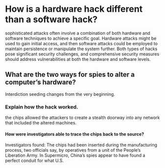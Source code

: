 # How is a hardware hack different than a software hack?
sophisticated attacks often involve a combination of both hardware and software techniques to achieve a specific goal. Hardware attacks might be used to gain initial access, and then software attacks could be employed to maintain persistence or manipulate the system further. Both types of hacks pose significant security challenges, and comprehensive security measures should address vulnerabilities at both the hardware and software levels.

## What are the two ways for spies to alter a computer’s hardware?
Interdiction
seeding changes from the very beginning.

### Explain how the hack worked.
the chips allowed the attackers to create a stealth doorway into any network that included the altered machines.

#### How were investigators able to trace the chips back to the source?
Investigators found: The chips had been inserted during the manufacturing process, two officials say, by operatives from a unit of the People’s Liberation Army. In Supermicro, China’s spies appear to have found a perfect conduit for what U.S.
